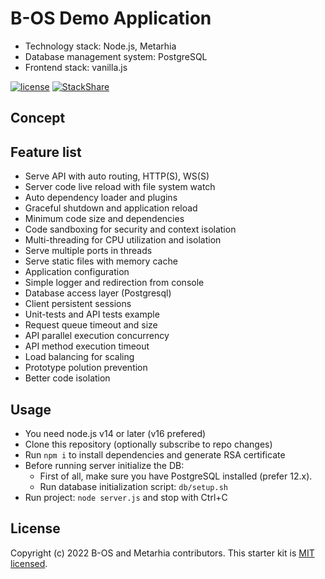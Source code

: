 # B-OS Demo Application

- Technology stack: Node.js, Metarhia
- Database management system: PostgreSQL
- Frontend stack: vanilla.js

[![license](https://img.shields.io/badge/license-MIT-blue.svg)](https://github.com/b-os-tech/Demo/blob/master/LICENSE)
[![StackShare](http://img.shields.io/badge/tech-stack-0690fa.svg?style=flat)](https://stackshare.io/metarhia/private-cloud)

## Concept

## Feature list

- Serve API with auto routing, HTTP(S), WS(S)
- Server code live reload with file system watch
- Auto dependency loader and plugins
- Graceful shutdown and application reload
- Minimum code size and dependencies
- Code sandboxing for security and context isolation
- Multi-threading for CPU utilization and isolation
- Serve multiple ports in threads
- Serve static files with memory cache
- Application configuration
- Simple logger and redirection from console
- Database access layer (Postgresql)
- Client persistent sessions
- Unit-tests and API tests example
- Request queue timeout and size
- API parallel execution concurrency
- API method execution timeout
- Load balancing for scaling
- Prototype polution prevention
- Better code isolation

## Usage

- You need node.js v14 or later (v16 prefered)
- Clone this repository (optionally subscribe to repo changes)
- Run `npm i` to install dependencies and generate RSA certificate
- Before running server initialize the DB:
  - First of all, make sure you have PostgreSQL installed (prefer 12.x).
  - Run database initialization script: `db/setup.sh`
- Run project: `node server.js` and stop with Ctrl+C

## License

Copyright (c) 2022 B-OS and Metarhia contributors.
This starter kit is [MIT licensed](./LICENSE).
